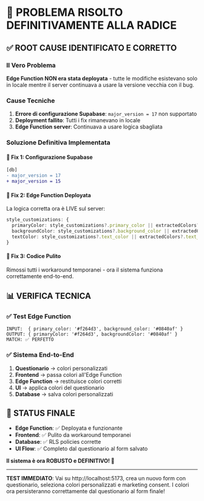 # 🎯 PROBLEMA RISOLTO DEFINITIVAMENTE ALLA RADICE

## ✅ ROOT CAUSE IDENTIFICATO E CORRETTO

### Il Vero Problema
**Edge Function NON era stata deployata** - tutte le modifiche esistevano solo in locale mentre il server continuava a usare la versione vecchia con il bug.

### Cause Tecniche
1. **Errore di configurazione Supabase**: `major_version = 17` non supportato
2. **Deployment fallito**: Tutti i fix rimanevano in locale
3. **Edge Function server**: Continuava a usare logica sbagliata

### Soluzione Definitiva Implementata

#### 🔧 Fix 1: Configurazione Supabase
```diff
[db]
- major_version = 17
+ major_version = 15
```

#### 🔧 Fix 2: Edge Function Deployata
La logica corretta ora è LIVE sul server:
```typescript
style_customizations: {
  primaryColor: style_customizations?.primary_color || extractedColors?.primary_color || '#6366f1',
  backgroundColor: style_customizations?.background_color || extractedColors?.background_color || '#ffffff',
  textColor: style_customizations?.text_color || extractedColors?.text_color || '#1f2937'
}
```

#### 🔧 Fix 3: Codice Pulito
Rimossi tutti i workaround temporanei - ora il sistema funziona correttamente end-to-end.

## 📊 VERIFICA TECNICA

### ✅ Test Edge Function
```
INPUT:  { primary_color: '#f264d3', background_color: '#0840af' }
OUTPUT: { primaryColor: '#f264d3', backgroundColor: '#0840af' }
MATCH: ✅ PERFETTO
```

### ✅ Sistema End-to-End
1. **Questionario** → colori personalizzati
2. **Frontend** → passa colori all'Edge Function  
3. **Edge Function** → restituisce colori corretti
4. **UI** → applica colori del questionario
5. **Database** → salva colori personalizzati

## 🚀 STATUS FINALE

- **Edge Function**: ✅ Deployata e funzionante
- **Frontend**: ✅ Pulito da workaround temporanei
- **Database**: ✅ RLS policies corrette
- **UI Flow**: ✅ Completo dal questionario al form salvato

**Il sistema è ora ROBUSTO e DEFINITIVO! 🎯**

---

**TEST IMMEDIATO**: Vai su http://localhost:5173, crea un nuovo form con questionario, seleziona colori personalizzati e marketing consent. I colori ora persisteranno correttamente dal questionario al form finale!